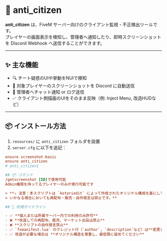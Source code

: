 # 🚨 anti_citizen

**anti_citizen** は、FiveM サーバー向けのクライアント監視・不正検出ツールです。  
プレイヤーの画面表示を検知し、管理者へ通知したり、即時スクリーンショットを Discord Webhook へ送信することができます。

---

## ✨ 主な機能

- 🔍 チート疑惑のUIや挙動をNUIで検知
- 📸 対象プレイヤーのスクリーンショットを Discord に自動送信
- 🔔 管理者へチャット通知 or ログ送信
- ✅ クライアント側描画のUIをそのまま反映（例: Inject Menu, 改造HUDなど）

---

## 📦 インストール方法

1. `resources/` に `anti_citizen` フォルダを設置
2. `server.cfg` に以下を追記：

```cfg
ensure screenshot-basic
ensure anti_citizen
# anti_citizen1

## 📦 コマンド
/getscreenshot [ID]で使用可能
Admin権限を持ってるプレイヤーのみが実行可能です

> **⚠️ 注意：本スクリプトは `kotoriedit` によって作成されたオリジナル構成を基にしており、  
> いかなる場合においても再配布・販売・自作発言は禁止です。**

## 📌 利用ガイドライン

- ✅ **個人または所属サーバー内での利用のみ許可**
- ❌ **改造しての再配布、販売、マーケット出品は禁止**
- ❌ **スクリプトの自作発言禁止**
- ✅ `fxmanifest.lua` のクレジット行（`author`, `description`など）は**変更しないことを推奨**
- ✅ 改造が必要な場合は **オリジナル構造を尊重し、最低限に留めてください**